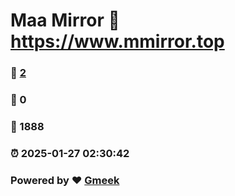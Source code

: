 # Maa Mirror :link: https://www.mmirror.top 
### :page_facing_up: [2](https://www.mmirror.top/tag.html) 
### :speech_balloon: 0 
### :hibiscus: 1888 
### :alarm_clock: 2025-01-27 02:30:42 
### Powered by :heart: [Gmeek](https://github.com/Meekdai/Gmeek)
